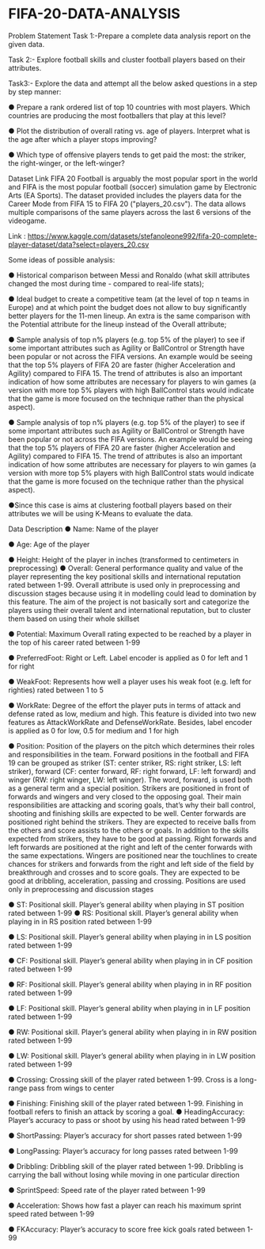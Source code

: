 # FIFA-20-DATA-ANALYSIS
Problem Statement
Task 1:-Prepare a complete data analysis report on the given data.

Task 2:- Explore football skills and cluster football players based on their attributes.

Task3:- Explore the data and attempt all the below asked questions in a step by step manner:

● Prepare a rank ordered list of top 10 countries with most players. Which countries are producing the most footballers that play at this level?

● Plot the distribution of overall rating vs. age of players. Interpret what is the age after which a player stops improving?

● Which type of offensive players tends to get paid the most: the striker, the right-winger, or the left-winger?

Dataset Link
FIFA 20 Football is arguably the most popular sport in the world and FIFA is the most popular football (soccer) simulation game by Electronic Arts (EA Sports). The dataset provided includes the players data for the Career Mode from FIFA 15 to FIFA 20 ("players_20.csv"). The data allows multiple comparisons of the same players across the last 6 versions of the videogame.

Link : https://www.kaggle.com/datasets/stefanoleone992/fifa-20-complete-player-dataset/data?select=players_20.csv

Some ideas of possible analysis:

● Historical comparison between Messi and Ronaldo (what skill attributes changed the most during time - compared to real-life stats);

● Ideal budget to create a competitive team (at the level of top n teams in Europe) and at which point the budget does not allow to buy significantly better players for the 11-men lineup. An extra is the same comparison with the Potential attribute for the lineup instead of the Overall attribute;

● Sample analysis of top n% players (e.g. top 5% of the player) to see if some important attributes such as Agility or BallControl or Strength have been popular or not across the FIFA versions. An example would be seeing that the top 5% players of FIFA 20 are faster (higher Acceleration and Agility) compared to FIFA 15. The trend of attributes is also an important indication of how some attributes are necessary for players to win games (a version with more top 5% players with high BallControl stats would indicate that the game is more focused on the technique rather than the physical aspect).

● Sample analysis of top n% players (e.g. top 5% of the player) to see if some important attributes such as Agility or BallControl or Strength have been popular or not across the FIFA versions. An example would be seeing that the top 5% players of FIFA 20 are faster (higher Acceleration and Agility) compared to FIFA 15. The trend of attributes is also an important indication of how some attributes are necessary for players to win games (a version with more top 5% players with high BallControl stats would indicate that the game is more focused on the technique rather than the physical aspect).

●Since this case is aims at clustering football players based on their attributes we will be using K-Means to evaluate the data.

Data Description
● Name: Name of the player

● Age: Age of the player

● Height: Height of the player in inches (transformed to centimeters in preprocessing)
● Overall: General performance quality and value of the player representing the key positional skills and international reputation rated between 1-99. Overall attribute is used only in preprocessing and discussion stages because using it in modelling could lead to domination by this feature. The aim of the project is not basically sort and categorize the players using their overall talent and international reputation, but to cluster them based on using their whole skillset

● Potential: Maximum Overall rating expected to be reached by a player in the top of his career rated between 1-99

● PreferredFoot: Right or Left. Label encoder is applied as 0 for left and 1 for right

● WeakFoot: Represents how well a player uses his weak foot (e.g. left for righties) rated between 1 to 5

● WorkRate: Degree of the effort the player puts in terms of attack and defense rated as low, medium and high. This feature is divided into two new features as AttackWorkRate and DefenseWorkRate. Besides, label encoder is applied as 0 for low, 0.5 for medium and 1 for high

● Position: Position of the players on the pitch which determines their roles and responsibilities in the team. Forward positions in the football and FIFA 19 can be grouped as striker (ST: center striker, RS: right striker, LS: left striker), forward (CF: center forward, RF: right forward, LF: left forward) and winger (RW: right winger, LW: left winger). The word, forward, is used both as a general term and a special position. Strikers are positioned in front of forwards and wingers and very closed to the opposing goal. Their main responsibilities are attacking and scoring goals, that’s why their ball control, shooting and finishing skills are expected to be well. Center forwards are positioned right behind the strikers. They are expected to receive balls from the others and score assists to the others or goals. In addition to the skills expected from strikers, they have to be good at passing. Right forwards and left forwards are positioned at the right and left of the center forwards with the same expectations. Wingers are positioned near the touchlines to create chances for strikers and forwards from the right and left side of the field by breakthrough and crosses and to score goals. They are expected to be good at dribbling, acceleration, passing and crossing. Positions are used only in preprocessing and discussion stages

● ST: Positional skill. Player’s general ability when playing in ST position rated between 1-99
● RS: Positional skill. Player’s general ability when playing in in RS position rated between 1-99

● LS: Positional skill. Player’s general ability when playing in in LS position rated between 1-99

● CF: Positional skill. Player’s general ability when playing in in CF position rated between 1-99

● RF: Positional skill. Player’s general ability when playing in in RF position rated between 1-99

● LF: Positional skill. Player’s general ability when playing in in LF position rated between 1-99

● RW: Positional skill. Player’s general ability when playing in in RW position rated between 1-99

● LW: Positional skill. Player’s general ability when playing in in LW position rated between 1-99

● Crossing: Crossing skill of the player rated between 1-99. Cross is a long-range pass from wings to center

● Finishing: Finishing skill of the player rated between 1-99. Finishing in football refers to finish an attack by scoring a goal. ● HeadingAccuracy: Player’s accuracy to pass or shoot by using his head rated between 1-99

● ShortPassing: Player’s accuracy for short passes rated between 1-99

● LongPassing: Player’s accuracy for long passes rated between 1-99

● Dribbling: Dribbling skill of the player rated between 1-99. Dribbling is carrying the ball without losing while moving in one particular direction

● SprintSpeed: Speed rate of the player rated between 1-99

● Acceleration: Shows how fast a player can reach his maximum sprint speed rated between 1-99

● FKAccuracy: Player’s accuracy to score free kick goals rated between 1-99

